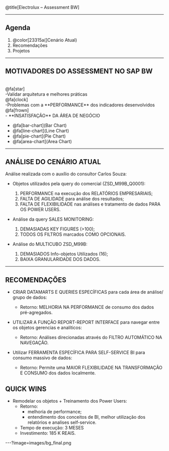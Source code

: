 @title[Electrolux – Assessment BW]


---

## Agenda
1. @color[23315a(]Cenário Atual)
2. Recomendações
3. Projetos

---

## MOTIVADORES DO ASSESSMENT NO SAP BW
<br>
@fa[star]
<br>
-Validar arquitetura e melhores práticas
<br>
@fa[clock]
<br>
-Problemas com a **PERFORMANCE** dos indicadores desenvolvidos
<br>
@fa[frown]
<br>
- **INSATISFAÇÃO** DA ÁREA DE NEGÓCIO
<br>

- @fa[bar-chart](Bar Chart)
- @fa[line-chart](Line Chart)
- @fa[pie-chart](Pie Chart)
- @fa[area-chart](Area Chart)
---

## ANÁLISE DO CENÁRIO ATUAL

Análise realizada com o auxílio do consultor Carlos Souza:
- Objetos utilizados pela query do comercial (ZSD_M99B_Q0001):
	1. PERFORMANCE na execução dos RELATÓRIOS EMPRESARIAIS;
	2. FALTA DE AGILIDADE para análise dos resultados;
	3. FALTA DE FLEXIBILIDADE nas análises e tratamento de dados PARA OS POWER USERS.

- Análise da query SALES MONITORING:
	1. DEMASIADAS KEY FIGURES (>100);
	2. TODOS OS FILTROS marcados COMO OPCIONAIS.

- Análise do MULTICUBO ZSD_M99B:
	1. DEMASIADOS Info-objetos Utilizados (16);
	2. BAIXA GRANULARIDADE DOS DADOS.
	
---

## RECOMENDAÇÕES

- CRIAR DATAMARTS E QUERIES ESPECÍFICAS para cada área de análise/ grupo de dados:
	- Retorno: MELHORIA NA PERFORMANCE de consumo dos dados pré-agregados.

- UTILIZAR A FUNÇÃO REPORT-REPORT INTERFACE para navegar entre os objetos gerencias e analíticos:
	- Retorno: Análises direcionadas através do FILTRO AUTOMÁTICO NA NAVEGAÇÃO.

- Utilizar FERRAMENTA ESPECÍFICA PARA SELF-SERVICE BI para consumo massivo de dados:
	- Retorno: Permite uma MAIOR FLEXIBILIDADE NA TRANSFORMAÇÃO E CONSUMO dos dados localmente.
	
## QUICK WINS

- Remodelar os objetos + Treinamento dos Power Users:
	- Retorno: 
		- melhoria de performance;
		- entendimento dos conceitos de BI, melhor utilização dos relatórios e analises self-service.
	- Tempo de execução: 3 MESES
	- Investimento: 185 K REAIS. 
	
	
		
---?image=images/bg_final.png
	
